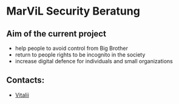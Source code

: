 # MarViL Security Beratung

## Aim of the current project 
* help people to avoid control from Big Brother  
* return to people rights to be incognito in the society
* increase digital defence for individuals and small organizations

## Contacts:
* [Vitalii](mailto:vitalii.cherkashyn@gmail.com)